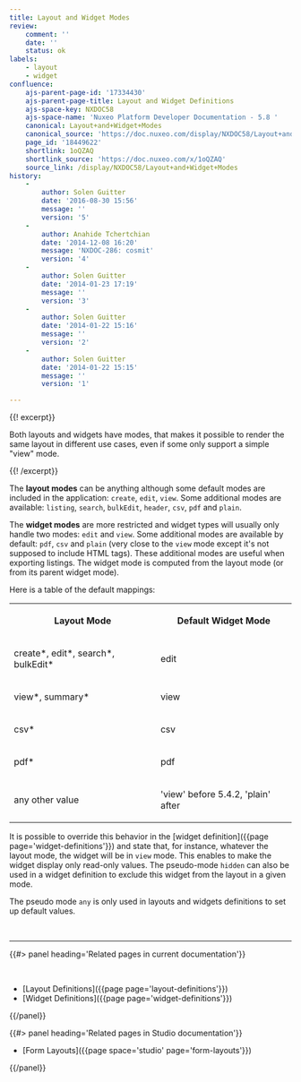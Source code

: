 ```yaml
---
title: Layout and Widget Modes
review:
    comment: ''
    date: ''
    status: ok
labels:
    - layout
    - widget
confluence:
    ajs-parent-page-id: '17334430'
    ajs-parent-page-title: Layout and Widget Definitions
    ajs-space-key: NXDOC58
    ajs-space-name: 'Nuxeo Platform Developer Documentation - 5.8 '
    canonical: Layout+and+Widget+Modes
    canonical_source: 'https://doc.nuxeo.com/display/NXDOC58/Layout+and+Widget+Modes'
    page_id: '18449622'
    shortlink: 1oQZAQ
    shortlink_source: 'https://doc.nuxeo.com/x/1oQZAQ'
    source_link: /display/NXDOC58/Layout+and+Widget+Modes
history:
    - 
        author: Solen Guitter
        date: '2016-08-30 15:56'
        message: ''
        version: '5'
    - 
        author: Anahide Tchertchian
        date: '2014-12-08 16:20'
        message: 'NXDOC-286: cosmit'
        version: '4'
    - 
        author: Solen Guitter
        date: '2014-01-23 17:19'
        message: ''
        version: '3'
    - 
        author: Solen Guitter
        date: '2014-01-22 15:16'
        message: ''
        version: '2'
    - 
        author: Solen Guitter
        date: '2014-01-22 15:15'
        message: ''
        version: '1'

---
```

{{! excerpt}}

Both layouts and widgets have modes, that makes it possible to render the same layout in different use cases, even if some only support a simple "view" mode.

{{! /excerpt}}

The **layout modes** can be anything although some default modes are included in the application: `create`, `edit`, `view`. Some additional modes are available: `listing`, `search`, `bulkEdit`, `header`, `csv`, `pdf` and `plain`.

The **widget modes** are more restricted and widget types will usually only handle two modes: `edit` and `view`. Some additional modes are available by default:&nbsp;`pdf`, `csv` and&nbsp;`plain` (very close to the `view` mode except it's not supposed to include HTML tags). These additional modes are useful when exporting listings. The widget mode is computed from the layout mode (or from its parent widget mode).

Here is a table of the default mappings:

<div class="table-scroll"><table class="hover"><tbody><tr><th colspan="1">

Layout Mode

</th><th colspan="1">

Default Widget Mode

</th></tr><tr><td colspan="1">

create*, edit*, search*, bulkEdit*

</td><td colspan="1">

edit

</td></tr><tr><td colspan="1">

view*, summary*

</td><td colspan="1">

view

</td></tr><tr><td colspan="1">

csv*

</td><td colspan="1">

csv

</td></tr><tr><td colspan="1">

pdf*

</td><td colspan="1">

pdf

</td></tr><tr><td colspan="1">

any other value

</td><td colspan="1">

'view' before 5.4.2, 'plain' after

</td></tr></tbody></table></div>

It is possible to override this behavior in the [widget definition]({{page page='widget-definitions'}}) and state that, for instance, whatever the layout mode, the widget will be in `view` mode. This enables to make the widget display only read-only values. The pseudo-mode&nbsp;`hidden` can also be used in a widget definition to exclude this widget from the layout in a given mode.

The pseudo mode&nbsp;`any` is only used in layouts and widgets definitions to set up default values.

&nbsp;

* * *

<div class="row" data-equalizer data-equalize-on="medium"><div class="column medium-6">{{#> panel heading='Related pages in current documentation'}}

&nbsp;

*   [Layout Definitions]({{page page='layout-definitions'}})
*   [Widget Definitions]({{page page='widget-definitions'}})

{{/panel}}</div><div class="column medium-6">{{#> panel heading='Related pages in Studio documentation'}}

*   [Form Layouts]({{page space='studio' page='form-layouts'}})

{{/panel}}</div></div>